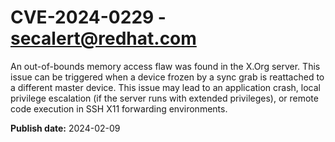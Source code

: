 # CVE-2024-0229 - secalert@redhat.com

An out-of-bounds memory access flaw was found in the X.Org server. This issue can be triggered when a device frozen by a sync grab is reattached to a different master device. This issue may lead to an application crash, local privilege escalation (if the server runs with extended privileges), or remote code execution in SSH X11 forwarding environments.

**Publish date:** 2024-02-09
